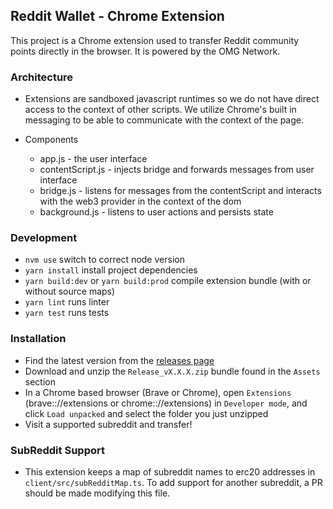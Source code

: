 ## Reddit Wallet - Chrome Extension

This project is a Chrome extension used to transfer Reddit community points directly in the browser. It is powered by the OMG Network.

### Architecture

- Extensions are sandboxed javascript runtimes so we do not have direct access to the context of other scripts. We utilize Chrome's built in messaging to be able to communicate with the context of the page.

- Components
  - app.js - the user interface
  - contentScript.js - injects bridge and forwards messages from user interface
  - bridge.js - listens for messages from the contentScript and interacts with the web3 provider in the context of the dom
  - background.js - listens to user actions and persists state

### Development

- `nvm use` switch to correct node version
- `yarn install` install project dependencies
- `yarn build:dev` or `yarn build:prod` compile extension bundle (with or without source maps)
- `yarn lint` runs linter
- `yarn test` runs tests

### Installation

- Find the latest version from the [releases page](https://github.com/omgnetwork/community-points/releases)
- Download and unzip the `Release_vX.X.X.zip` bundle found in the `Assets` section
- In a Chrome based browser (Brave or Chrome), open `Extensions` (brave:://extensions or chrome:://extensions) in `Developer mode`, and click `Load unpacked` and select the folder you just unzipped
- Visit a supported subreddit and transfer!

### SubReddit Support

- This extension keeps a map of subreddit names to erc20 addresses in `client/src/subRedditMap.ts`. To add support for another subreddit, a PR should be made modifying this file.
